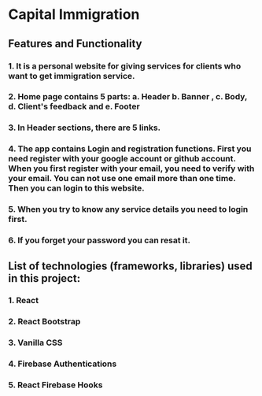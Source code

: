 # Capital Immigration

## Features and Functionality

### 1. It is a personal website for giving services for clients who want to get immigration service.

### 2. Home page contains 5 parts: a. Header b. Banner , c. Body, d. Client's feedback and e. Footer

### 3. In Header sections, there are 5 links.

### 4. The app contains Login and registration functions. First you need register with your google account or github account. When you first register with your email, you need to verify with your email. You can not use one email more than one time. Then you can login to this website.

### 5. When you try to know any service details you need to login first.

### 6. If you forget your password you can resat it.

## List of technologies (frameworks, libraries) used in this project:

### 1. React

### 2. React Bootstrap

### 3. Vanilla CSS

### 4. Firebase Authentications

### 5. React Firebase Hooks
